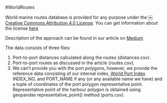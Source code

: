 #WorldRoutes

World marine routes database is provided for any purpose under the [￼Creative Commons Attribution 4.0 License](https://creativecommons.org/licenses/by/4.0/legalcode). You can get information about the license [here](https://creativecommons.org/licenses/by/4.0/)

Description of the approach can be found in our article on [Medium]()

The data consists of three files:
1.	Port-to-port distances calculated along the routes (distances.csv).
1.	Port-to-port routes as discussed in the article (routes.csv).
1.	We can’t provide you with the port polygons, however, we provide the reference data consisting of our internal index, [World Port Index](https://msi.nga.mil/NGAPortal/MSI.portal?_nfpb=true&_pageLabel=msi_portal_page_62&pubCode=0015) INDEX_NO, and PORT_NAME if any (or any available name we have) and a tuple of coordinates of the port polygon representative point. Representative point of the harbour polygon is obtained using geopandas representative_point() method (ports.csv).

